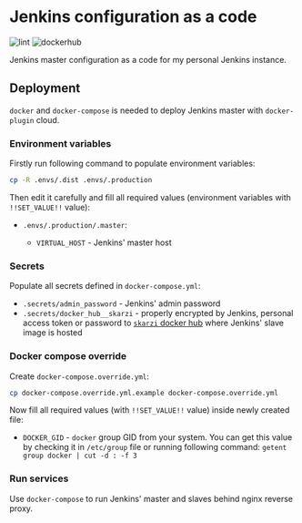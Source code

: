 # Jenkins configuration as a code

![lint](https://github.com/skarzi/jenkins_configuration/workflows/lint/badge.svg)
![dockerhub](https://github.com/skarzi/jenkins_configuration/workflows/dockerhub/badge.svg)

Jenkins master configuration as a code for my personal Jenkins instance.

## Deployment

`docker` and `docker-compose` is needed to deploy Jenkins master with
`docker-plugin` cloud.

### Environment variables

Firstly run following command to populate environment variables:

```bash
cp -R .envs/.dist .envs/.production
```

Then edit it carefully and fill all required values (environment variables
with `!!SET_VALUE!!` value):

+ `.envs/.production/.master`:

    + `VIRTUAL_HOST` -  Jenkins' master host

### Secrets

Populate all secrets defined in `docker-compose.yml`:

+ `.secrets/admin_password` - Jenkins' admin password
+ `.secrets/docker_hub__skarzi` - properly encrypted by Jenkins,
  personal access token or password to
  [`skarzi` docker hub](https://hub.docker.com/u/skarzi) where Jenkins' slave
  image is hosted

### Docker compose override

Create `docker-compose.override.yml`:

```bash
cp docker-compose.override.yml.example docker-compose.override.yml
```

Now fill all required values (with `!!SET_VALUE!!` value) inside newly created
file:

+ `DOCKER_GID` - `docker` group GID from your system. You can get this value
  by checking it in `/etc/group` file or running following command:
  `getent group docker | cut -d : -f 3`

### Run services

Use `docker-compose` to run Jenkins' master and slaves behind nginx reverse
proxy.
